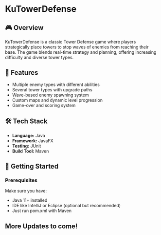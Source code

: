 # KuTowerDefense

## 🎮 Overview
KuTowerDefense is a classic Tower Defense game where players strategically place towers to stop waves of enemies from reaching their base. The game blends real-time strategy and planning, offering increasing difficulty and diverse tower types.

## 🧩 Features
- Multiple enemy types with different abilities
- Several tower types with upgrade paths
- Wave-based enemy spawning system
- Custom maps and dynamic level progression
- Game-over and scoring system

## 🛠️ Tech Stack
- **Language:** Java
- **Framework:** JavaFX
- **Testing:** JUnit
- **Build Tool:** Maven

## 🚀 Getting Started

### Prerequisites
Make sure you have:
- Java 11+ installed
- IDE like IntelliJ or Eclipse (optional but recommended)
- Just run pom.xml with Maven
  
## More Updates to come!
